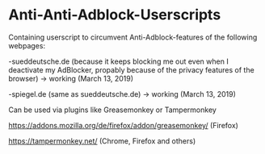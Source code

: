 # Anti-Anti-Adblock-Userscripts

Containing userscript to circumvent Anti-Adblock-features of the following webpages:

-sueddeutsche.de (because it keeps blocking me out even when I deactivate my AdBlocker, propably because of the privacy features of the browser) -> working (March 13, 2019)

-spiegel.de (same as sueddeutsche.de) -> working (March 13, 2019)

Can be used via plugins like Greasemonkey or Tampermonkey

https://addons.mozilla.org/de/firefox/addon/greasemonkey/ (Firefox)

https://tampermonkey.net/ (Chrome, Firefox and others)
